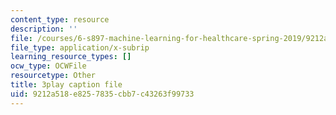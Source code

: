 ```yaml
---
content_type: resource
description: ''
file: /courses/6-s897-machine-learning-for-healthcare-spring-2019/9212a518e8257835cbb7c43263f99733_IiD3YZkkCmE.srt
file_type: application/x-subrip
learning_resource_types: []
ocw_type: OCWFile
resourcetype: Other
title: 3play caption file
uid: 9212a518-e825-7835-cbb7-c43263f99733
---
```

